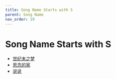 ```yaml
---
title: Song Name Starts with S
parent: Song Name 
nav_order: 19
---
```


# Song Name Starts with S

- [世纪末之梦](/lyrics/Tang_Chao/shijimozhimeng)
- [思念的家](/lyrics/Zhao_Mu_Yang/siniandejia)
- [说说](/lyrics/1989/shuoshuo)